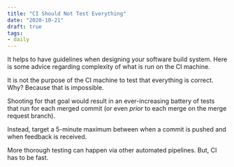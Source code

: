 ```yaml
---
title: "CI Should Not Test Everything"
date: "2020-10-21"
draft: true
tags:
- daily
---
```


It helps to have guidelines when designing your software build system. Here is
some advice regarding complexity of what is run on the CI machine.

It is not the purpose of the CI machine to test that everything is correct.
Why? Because that is impossible.

Shooting for that goal would result in an ever-increasing battery of tests that
run for each merged commit (or even *prior* to each merge on the merge request
branch).

Instead, target a 5-minute maximum between when a commit is pushed and when
feedback is received.

More thorough testing can happen via other automated pipelines. But, CI has to
be fast.
